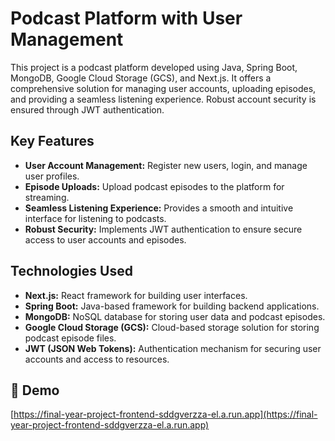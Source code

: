 # Podcast Platform with User Management

This project is a podcast platform developed using Java, Spring Boot, MongoDB, Google Cloud Storage (GCS), and Next.js. It offers a comprehensive solution for managing user accounts, uploading episodes, and providing a seamless listening experience. Robust account security is ensured through JWT authentication.

## Key Features

- **User Account Management:** Register new users, login, and manage user profiles.
- **Episode Uploads:** Upload podcast episodes to the platform for streaming.
- **Seamless Listening Experience:** Provides a smooth and intuitive interface for listening to podcasts.
- **Robust Security:** Implements JWT authentication to ensure secure access to user accounts and episodes.

## Technologies Used

- **Next.js:** React framework for building user interfaces.
- **Spring Boot:** Java-based framework for building backend applications.
- **MongoDB:** NoSQL database for storing user data and podcast episodes.
- **Google Cloud Storage (GCS):** Cloud-based storage solution for storing podcast episode files.
- **JWT (JSON Web Tokens):** Authentication mechanism for securing user accounts and access to resources.

<h2>🚀 Demo</h2>

[https://final-year-project-frontend-sddgverzza-el.a.run.app](https://final-year-project-frontend-sddgverzza-el.a.run.app)
